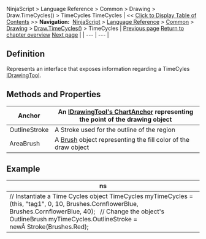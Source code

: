 ﻿
NinjaScript \> Language Reference \> Common \> Drawing \> Draw.TimeCycles() \> TimeCycles
TimeCycles
| \<\< [Click to Display Table of Contents](timecycles.md) \>\> **Navigation:**     [NinjaScript](ninjascript-1.md) \> [Language Reference](language_reference_wip-1.md) \> [Common](common-1.md) \> [Drawing](drawing-1.md) \> [Draw.TimeCycles()](draw_timecycles-1.md) \> TimeCycles | [Previous page](draw_timecycles-1.md) [Return to chapter overview](draw_timecycles-1.md) [Next page](draw_trendchannel-1.md) |
| --- | --- |
## Definition
Represents an interface that exposes information regarding a TimeCyles [IDrawingTool](idrawingtool-1.md).
 
## Methods and Properties
| Anchor | An [IDrawingTool's ChartAnchor](idrawingtool-1.htm#chartanchor) representing the point of the drawing object |
| --- | --- |
| OutlineStroke | A Stroke used for the outline of the region |
| AreaBrush | A [Brush](http://msdn.microsoft.com/en-us/library/system.windows.media.brush(v=vs.110).aspx) object representing the fill color of the draw object |

## 
## 
## 
## Example
| ns |
| --- |
| // Instantiate a Time Cycles object TimeCycles myTimeCycles \= (this, "tag1", 0, 10, Brushes.CornflowerBlue, Brushes.CornflowerBlue, 40);   // Change the object's OutlineBrush myTimeCycles.OutlineStroke \= newÂ Stroke(Brushes.Red); |
